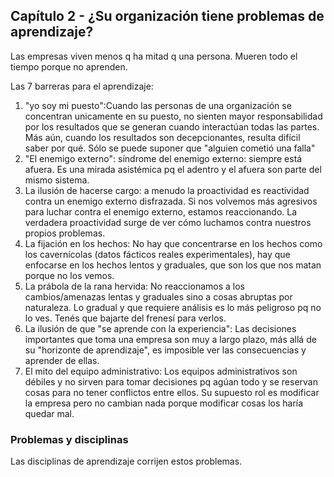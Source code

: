 ## Capítulo 2 - ¿Su organización tiene problemas de aprendizaje?
Las empresas viven menos q ha mitad q una persona. Mueren todo el tiempo porque no aprenden. 

Las 7 barreras para el aprendizaje:
1. "yo soy mi puesto":Cuando las personas de una organización se concentran unicamente en su puesto, no sienten mayor responsabilidad por los resultados que se generan cuando interactúan todas las partes. Más aún, cuando los resultados son decepcionantes, resulta difícil saber por qué. Sólo se puede suponer que "alguien cometió una falla"
2. "El enemigo externo": síndrome del enemigo externo: siempre está afuera. Es una mirada asistémica pq el adentro y el afuera son parte del mismo sistema.
3. La ilusión de hacerse cargo: a menudo la proactividad es reactividad contra un enemigo externo disfrazada. Si nos volvemos más agresivos para luchar contra el enemigo externo, estamos reaccionando. La verdadera proactividad surge de ver cómo luchamos contra nuestros propios problemas.
4. La fijación en los hechos: No hay que concentrarse en los hechos como los cavernícolas (datos fácticos reales experimentales), hay que enfocarse en los hechos lentos y graduales, que son los que nos matan porque no los vemos.
5. La prábola de la rana hervida: No reaccionamos a los cambios/amenazas lentas y graduales sino a cosas abruptas por naturaleza. Lo gradual y que requiere análisis es lo más peligroso pq no lo ves. Tenés que bajarte del frenesí para verlos.
6. La ilusión de que "se aprende con la experiencia": Las decisiones importantes que toma una empresa son muy a largo plazo, más allá de su "horizonte de aprendizaje", es imposible ver las consecuencias y aprender de ellas. 
7. El mito del equipo administrativo:  Los equipos administrativos son débiles y no sirven para tomar decisiones pq agúan todo y se reservan cosas para no tener conflictos entre ellos. Su supuesto rol es modificar la empresa pero no cambian nada porque modificar cosas los haría quedar mal.

### Problemas y disciplinas
Las disciplinas de aprendizaje corrijen estos problemas.